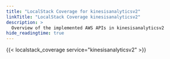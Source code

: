 ```yaml
---
title: "LocalStack Coverage for kinesisanalyticsv2"
linkTitle: "LocalStack Coverage kinesisanalyticsv2"
description: >
  Overview of the implemented AWS APIs in kinesisanalyticsv2
hide_readingtime: true
---
```


{{< localstack_coverage service="kinesisanalyticsv2" >}}

